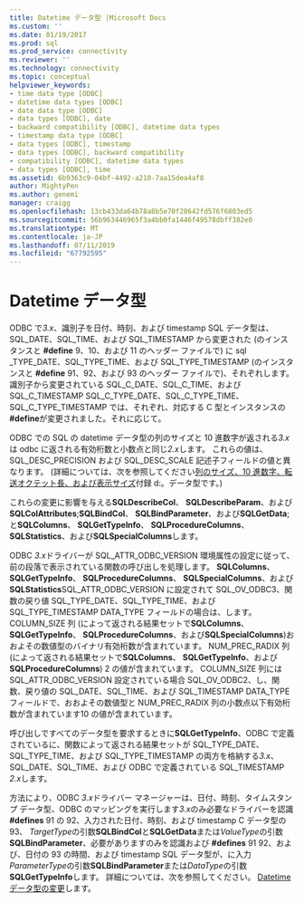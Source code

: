 ```yaml
---
title: Datetime データ型 |Microsoft Docs
ms.custom: ''
ms.date: 01/19/2017
ms.prod: sql
ms.prod_service: connectivity
ms.reviewer: ''
ms.technology: connectivity
ms.topic: conceptual
helpviewer_keywords:
- time data type [ODBC]
- datetime data types [ODBC]
- date data type [ODBC]
- data types [ODBC], date
- backward compatibility [ODBC], datetime data types
- timestamp data type [ODBC]
- data types [ODBC], timestamp
- data types [ODBC], backward compatibility
- compatibility [ODBC], datetime data types
- data types [ODBC], time
ms.assetid: 6b9363c9-04bf-4492-a210-7aa15dea4af8
author: MightyPen
ms.author: genemi
manager: craigg
ms.openlocfilehash: 13cb433da64b78a8b5e70f28642fd576f6803ed5
ms.sourcegitcommit: 56b963446965f3a4bb0fa1446f49578dbff382e0
ms.translationtype: MT
ms.contentlocale: ja-JP
ms.lasthandoff: 07/11/2019
ms.locfileid: "67792595"
---
```

# <a name="datetime-data-types"></a>Datetime データ型
ODBC で*3.x*、識別子を日付、時刻、および timestamp SQL データ型は、SQL_DATE、SQL_TIME、および SQL_TIMESTAMP から変更された (のインスタンスと **#define** 9、10、および 11 のヘッダー ファイルで) に sql _TYPE_DATE、SQL_TYPE_TIME、および SQL_TYPE_TIMESTAMP (のインスタンスと **#define** 91、92、および 93 のヘッダー ファイルで)、それぞれします。 識別子から変更されている SQL_C_DATE、SQL_C_TIME、および SQL_C_TIMESTAMP SQL_C_TYPE_DATE、SQL_C_TYPE_TIME、SQL_C_TYPE_TIMESTAMP では、それぞれ、対応する C 型とインスタンスの **#define**が変更されました。それに応じて。  
  
 ODBC での SQL の datetime データ型の列のサイズと 10 進数字が返される*3.x*は odbc に返される有効桁数と小数点と同じ*2.x*します。 これらの値は、SQL_DESC_PRECISION および SQL_DESC_SCALE 記述子フィールドの値と異なります。 (詳細については、次を参照してください[列のサイズ、10 進数字、転送オクテット長、および表示サイズ](../../../odbc/reference/appendixes/column-size-decimal-digits-transfer-octet-length-and-display-size.md)付録 d:。データ型です。)  
  
 これらの変更に影響を与える**SQLDescribeCol**、 **SQLDescribeParam**、および**SQLColAttributes**;**SQLBindCol**、 **SQLBindParameter**、および**SQLGetData**; と**SQLColumns**、 **SQLGetTypeInfo**、 **SQLProcedureColumns**、 **SQLStatistics**、および**SQLSpecialColumns**します。  
  
 ODBC *3.x*ドライバーが SQL_ATTR_ODBC_VERSION 環境属性の設定に従って、前の段落で表示されている関数の呼び出しを処理します。 **SQLColumns**、 **SQLGetTypeInfo**、 **SQLProcedureColumns**、 **SQLSpecialColumns**、および**SQLStatistics**SQL_ATTR_ODBC_VERSION に設定されて SQL_OV_ODBC3、関数の戻り値 SQL_TYPE_DATE、SQL_TYPE_TIME、および SQL_TYPE_TIMESTAMP DATA_TYPE フィールドの場合は、します。 COLUMN_SIZE 列 (によって返される結果セットで**SQLColumns**、 **SQLGetTypeInfo**、 **SQLProcedureColumns**、および**SQLSpecialColumns**)おおよその数値型のバイナリ有効桁数が含まれています。 NUM_PREC_RADIX 列 (によって返される結果セットで**SQLColumns**、 **SQLGetTypeInfo**、および**SQLProcedureColumns**) 2 の値が含まれています。 COLUMN_SIZE 列には SQL_ATTR_ODBC_VERSION 設定されている場合 SQL_OV_ODBC2、し、関数、戻り値の SQL_DATE、SQL_TIME、および SQL_TIMESTAMP DATA_TYPE フィールドで、おおよその数値型と NUM_PREC_RADIX 列の小数点以下有効桁数が含まれています10 の値が含まれています。  
  
 呼び出しですべてのデータ型を要求するときに**SQLGetTypeInfo**、ODBC で定義されているに、関数によって返される結果セットが SQL_TYPE_DATE、SQL_TYPE_TIME、および SQL_TYPE_TIMESTAMP の両方を格納する*3.x*、SQL_DATE、SQL_TIME、および ODBC で定義されている SQL_TIMESTAMP *2.x*します。  
  
 方法により、ODBC *3.x*ドライバー マネージャーは、日付、時刻、タイムスタンプ データ型、ODBC のマッピングを実行します*3.x*のみ必要なドライバーを認識 **#defines** 91 の 92、入力された日付、時刻、および timestamp C データ型の 93、 *TargetType*の引数**SQLBindCol**と**SQLGetData**または*ValueType*の引数**SQLBindParameter**、必要がありますのみを認識および **#defines** 91 92、および、日付の 93 の時間、および timestamp SQL データ型が、に入力*ParameterType*の引数**SQLBindParameter**または*DataType*の引数**SQLGetTypeInfo**します。 詳細については、次を参照してください。 [Datetime データ型の変更](../../../odbc/reference/develop-app/datetime-data-type-changes.md)します。
